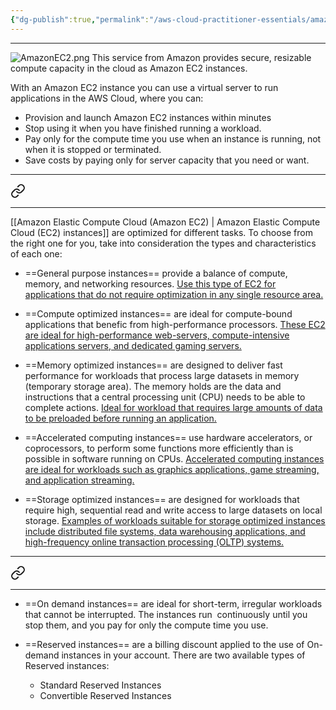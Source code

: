 ```yaml
---
{"dg-publish":true,"permalink":"/aws-cloud-practitioner-essentials/amazon-elastic-compute-cloud-amazon-ec-2/"}
---
```


---
![AmazonEC2.png](/img/user/AWS%20Cloud%20Practitioner%20Essentials/Reference%20images/AmazonEC2.png)
This service from Amazon provides secure, resizable compute capacity in the cloud as Amazon EC2 instances.

With an Amazon EC2 instance you can use a virtual server to run applications in the AWS Cloud, where you can:

- Provision and launch Amazon EC2 instances within minutes
- Stop using it when you have finished running a workload.
- Pay only for the compute time you use when an instance is running, not when it is stopped or terminated.
- Save costs by paying only for server capacity that you need or want.

---

<div class="transclusion internal-embed is-loaded"><a class="markdown-embed-link" href="/aws-cloud-practitioner-essentials/types-of-ec-2-instances/" aria-label="Open link"><svg xmlns="http://www.w3.org/2000/svg" width="24" height="24" viewBox="0 0 24 24" fill="none" stroke="currentColor" stroke-width="2" stroke-linecap="round" stroke-linejoin="round" class="svg-icon lucide-link"><path d="M10 13a5 5 0 0 0 7.54.54l3-3a5 5 0 0 0-7.07-7.07l-1.72 1.71"></path><path d="M14 11a5 5 0 0 0-7.54-.54l-3 3a5 5 0 0 0 7.07 7.07l1.71-1.71"></path></svg></a><div class="markdown-embed">




---
[[Amazon Elastic Compute Cloud (Amazon EC2) \| Amazon Elastic Compute Cloud (EC2) instances]] are optimized for different tasks. To choose from the right one for you, take into consideration the types and characteristics of each one:

- ==General purpose instances== provide a balance of compute, memory, and networking resources. <u>Use this type of EC2 for applications that do not require optimization in any single resource area.</u>

- ==Compute optimized instances== are ideal for compute-bound applications that benefic from high-performance processors. <u>These EC2 are ideal for high-performance web-servers, compute-intensive applications servers, and dedicated gaming servers.</u>

- ==Memory optimized instances== are designed to deliver fast performance for workloads that process large datasets in memory (temporary storage area). The memory holds are the data and instructions that a central processing unit (CPU) needs to be able to complete actions. <u>Ideal for workload that requires large amounts of data to be preloaded before running an application.</u>

- ==Accelerated computing instances== use hardware accelerators, or coprocessors, to perform some functions more efficiently than is possible in software running on CPUs. <u>Accelerated computing instances are ideal for workloads such as graphics applications, game streaming, and application streaming.</u>

- ==Storage optimized instances== are designed for workloads that require high, sequential read and write access to large datasets on local storage. <u>Examples of workloads suitable for storage optimized instances include distributed file systems, data warehousing applications, and high-frequency online transaction processing (OLTP) systems.</u>

</div></div>


---

<div class="transclusion internal-embed is-loaded"><a class="markdown-embed-link" href="/aws-cloud-practitioner-essentials/amazon-ec-2-pricing/" aria-label="Open link"><svg xmlns="http://www.w3.org/2000/svg" width="24" height="24" viewBox="0 0 24 24" fill="none" stroke="currentColor" stroke-width="2" stroke-linecap="round" stroke-linejoin="round" class="svg-icon lucide-link"><path d="M10 13a5 5 0 0 0 7.54.54l3-3a5 5 0 0 0-7.07-7.07l-1.72 1.71"></path><path d="M14 11a5 5 0 0 0-7.54-.54l-3 3a5 5 0 0 0 7.07 7.07l1.71-1.71"></path></svg></a><div class="markdown-embed">




---

- ==On demand instances== are ideal for short-term, irregular workloads that cannot be interrupted. The instances run  continuously until you stop them, and you pay for only the compute time you use.

- ==Reserved instances== are a billing discount applied to the use of On-demand instances in your account. There are two available types of Reserved instances:
	- Standard Reserved Instances
	- Convertible Reserved Instances

</div></div>
